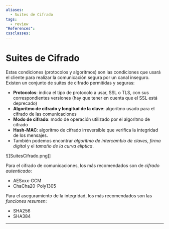 ```yaml
---
aliases:
  - Suites de Cifrado
tags:
  - review
"References":
cssclasses:
---
```

# Suites de Cifrado

Estas condiciones (protocolos y algoritmos) son las condiciones que usará el cliente para realizar la comunicación segura por un canal inseguro. Existen un conjunto de suites de cifrado permitidas y seguras:

- **Protocolos**: indica el tipo de protocolo a usar, SSL o TLS, con sus correspondientes versiones (hay que tener en cuenta que el SSL está deprecado)
- **Algoritmo de cifrado y longitud de la clave**: algoritmo usado para el cifrado de las comunicaciones
- **Modo de cifrado**: modo de operación utilizado por el algoritmo de cifrado
- **Hash-MAC**: algoritmo de cifrado irreversible que verifica la integridad de los mensajes.
- También podemos encontrar *algoritmo de intercambio de claves*, *firma digital* y el *tamaño de la curva elíptica*.

![[SuitesCifrado.png]]

Para el cifrado de comunicaciones, los más recomendados son de *cifrado autenticado*:
- AESxxx-GCM
- ChaCha20-Poly1305

Para el aseguramiento de la integridad, los más recomendados son las *funciones resumen*:
- SHA256
- SHA384
***